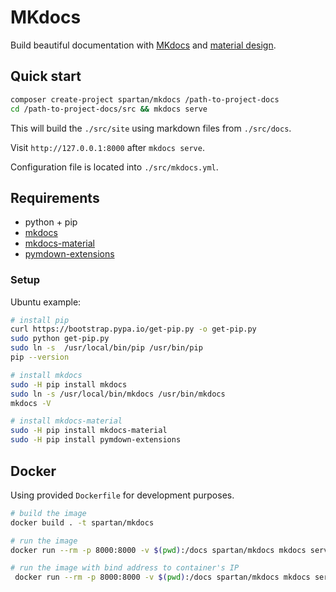 # MKdocs

Build beautiful documentation with [MKdocs](https://www.mkdocs.org) and [material design](https://squidfunk.github.io/mkdocs-material).


## Quick start

```bash
composer create-project spartan/mkdocs /path-to-project-docs
cd /path-to-project-docs/src && mkdocs serve
```
This will build the `./src/site` using markdown files from `./src/docs`. 

Visit `http://127.0.0.1:8000` after `mkdocs serve`.

Configuration file is located into `./src/mkdocs.yml`.


## Requirements

- python + pip
- [mkdocs](https://www.mkdocs.org)
- [mkdocs-material](https://squidfunk.github.io/mkdocs-material)
- [pymdown-extensions](https://squidfunk.github.io/mkdocs-material/extensions/admonition)


### Setup

Ubuntu example:

```bash
# install pip
curl https://bootstrap.pypa.io/get-pip.py -o get-pip.py
sudo python get-pip.py
sudo ln -s  /usr/local/bin/pip /usr/bin/pip
pip --version

# install mkdocs
sudo -H pip install mkdocs
sudo ln -s /usr/local/bin/mkdocs /usr/bin/mkdocs
mkdocs -V

# install mkdocs-material
sudo -H pip install mkdocs-material
sudo -H pip install pymdown-extensions
```


## Docker

Using provided `Dockerfile` for development purposes.

```bash
# build the image
docker build . -t spartan/mkdocs

# run the image
docker run --rm -p 8000:8000 -v $(pwd):/docs spartan/mkdocs mkdocs serve

# run the image with bind address to container's IP
 docker run --rm -p 8000:8000 -v $(pwd):/docs spartan/mkdocs mkdocs serve -a 172.17.0.2:8000
```
